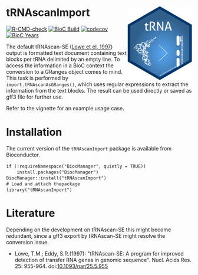 # tRNAscanImport <img src="https://raw.githubusercontent.com/Bioconductor/BiocStickers/devel/tRNA/tRNA.png" height="200" align="right">

<!-- badges: start -->
[![R-CMD-check](https://github.com/FelixErnst/tRNAscanImport/workflows/R-CMD-check-bioc-devel/badge.svg)](https://github.com/FelixErnst/tRNAscanImport/actions/)
[![BioC Build](https://bioconductor.org/shields/build/release/bioc/tRNAdbImport.svg)](http://bioconductor.org/checkResults/release/bioc-LATEST/tRNAdbImport/)
[![codecov](https://codecov.io/gh/FelixErnst/tRNAscanImport/branch/devel/graph/badge.svg)](https://codecov.io/gh/FelixErnst/tRNAscanImport)
[![BioC Years](https://bioconductor.org/shields/years-in-bioc/tRNAscanImport.svg)](https://doi.org/doi:10.18129/B9.bioc.tRNAscanImport)
<!-- badges: end -->



The default tRNAscan-SE ([Lowe et el. 1997](#Literature)) output is formatted text
document containing text blocks per tRNA delimited by an empty line. 
To access the information in a BioC context the conversion to a GRanges object 
comes to mind. This task is performed by `import.tRNAscanAsGRanges()`, which uses 
regular expressions to extract the information from the text blocks. The result
can be used directly or saved as gff3 file for further use.

Refer to the vignette for an example usage case.

# Installation

The current version of the `tRNAscanImport` package is available from Bioconductor.
 
```{r}
if (!requireNamespace("BiocManager", quietly = TRUE))
    install.packages("BiocManager")
BiocManager::install("tRNAscanImport")
# Load and attach thepackage
library("tRNAscanImport")
```

# Literature

Depending on the development on tRNAscan-SE this might become redundant, since
a gff3 export by tRNAscan-SE might resolve the conversion issue. 

- Lowe, T.M.; Eddy, S.R.(1997): "tRNAscan-SE: A program for 
improved detection of transfer RNA genes in genomic sequence". Nucl. Acids Res. 
25: 955-964. doi:[10.1093/nar/25.5.955](https://doi.org/10.1093/nar/25.5.955)

